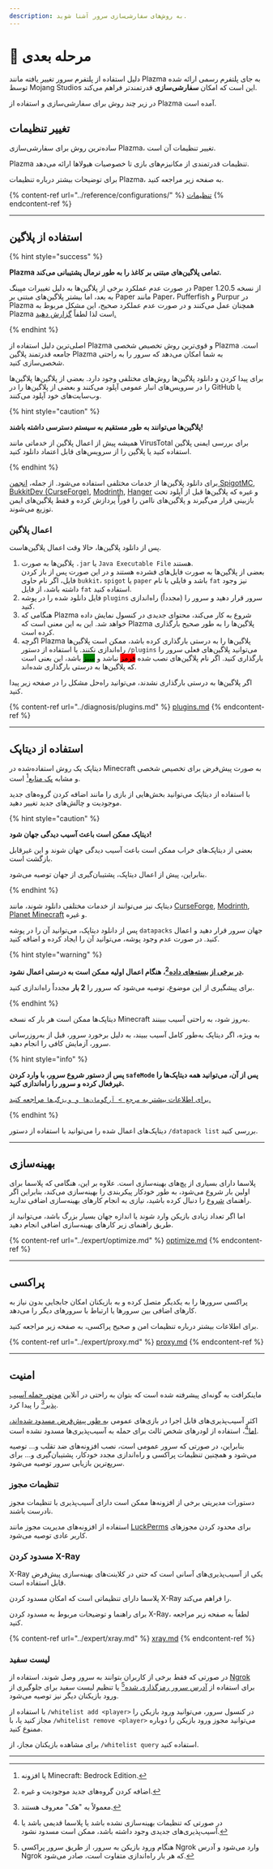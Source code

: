 ```yaml
---
description: به روش‌های سفارشی‌سازی سرور آشنا شوید.
---
```


# 📶 مرحله بعدی

دلیل استفاده از پلتفرم سرور تغییر یافته مانند Plazma به جای پلتفرم رسمی ارائه شده توسط Mojang Studios این است که امکان **سفارشی‌سازی** قدرتمند‌تر فراهم می‌کند.

در زیر چند روش برای سفارشی‌سازی و استفاده از Plazma آمده است.

## تغییر تنظیمات <a href="#id-1" id="id-1"></a>

ساده‌ترین روش برای سفارشی‌سازی Plazma، تغییر تنظیمات آن است.

Plazma تنظیمات قدرتمندی از مکانیزم‌های بازی تا خصوصیات هیولاها ارائه می‌دهد.

برای توضیحات بیشتر درباره تنظیمات Plazma، به صفحه زیر مراجعه کنید.

{% content-ref url="../reference/configurations/" %}
[تنظیمات](../reference/configurations/)
{% endcontent-ref %}

***

## استفاده از پلاگین <a href="#id-2" id="id-2"></a>

{% hint style="success" %}

**Plazma تمامی پلاگین‌های مبتنی بر کاغذ را به طور نرمال پشتیبانی می‌کند.**

در صورت عدم عملکرد برخی از پلاگین‌ها به دلیل تغییرات مپینگ Paper از نسخه 1.20.5 به بعد، اما
بیشتر پلاگین‌های مبتنی بر Paper مانند Paper، Pufferfish و Purpur در Plazma همچنان عمل می‌کنند و در صورت عدم عملکرد صحیح، این مشکل مربوط به Plazma است لذا لطفاً [گزارش دهید.](../diagnosis/plugins.md)

{% endhint %}

اصلی‌ترین دلیل استفاده از Plazma و قوی‌ترین روش تخصیص شخصی Plazma است.
جامعه قدرتمند پلاگین Plazma به شما امکان می‌دهد که سرور را به راحتی شخصی‌سازی کنید.

برای پیدا کردن و دانلود پلاگین‌ها روش‌های مختلفی وجود دارد. بعضی از پلاگین‌ها
پلاگین‌ها را در سرویس‌های انبار عمومی آپلود می‌کنند و بعضی از پلاگین‌ها را در GitHub یا وب‌سایت‌های خود
آپلود می‌کنند.

{% hint style="caution" %}

**پلاگین‌ها می‌توانند به طور مستقیم به سیستم دسترسی داشته باشند!**

همیشه پیش از اعمال پلاگین از خدماتی مانند VirusTotal برای بررسی ایمنی پلاگین استفاده کنید یا
پلاگین را از سرویس‌های قابل اعتماد دانلود کنید.

{% endhint %}

برای دانلود پلاگین‌ها از خدمات مختلفی استفاده می‌شود. از جمله، [انجمن SpigotMC](https://www.spigotmc.org/resources/), [BukkitDev (CurseForge)](https://dev.bukkit.org/bukkit-plugins), [Modrinth](https://modrinth.com/plugins), [Hanger](https://hangar.papermc.io/) و غیره که پلاگین‌ها قبل از آپلود تحت بازبینی قرار می‌گیرند و پلاگین‌های ناامن را فوراً پردازش کرده و فقط پلاگین‌های ایمن توزیع می‌شوند.

### اعمال پلاگین <a href="#id-2.1" id="id-2.1"></a>

پس از دانلود پلاگین‌ها، حالا وقت اعمال پلاگین‌هاست.

1. پلاگین‌ها به صورت `.jar` یا `Java Executable File` هستند.\
   بعضی از پلاگین‌ها به صورت فایل‌های فشرده هستند و در این صورت
   پس از باز کردن فایل، اگر نام حاوی `bukkit`، `spigot` یا `paper` باشد و
   فایلی با نام `fat` نیز وجود داشته باشد، از فایل `fat` استفاده کنید.
2. فایل دانلود شده را در پوشه `plugins` سرور قرار دهید و سرور را (مجدداً) راه‌اندازی کنید.
3. هنگامی که Plazma شروع به کار می‌کند، محتوای جدیدی در کنسول نمایش داده خواهد شد.
   این به این معنی است که Plazma پلاگین‌ها را به طور صحیح بارگذاری کرده است.
4. اگرچه Plazma پلاگین‌ها را به درستی بارگذاری کرده باشد، ممکن است پلاگین‌ها راه‌اندازی نکنند.
   با استفاده از دستور `/plugins` می‌توانید پلاگین‌های فعلی سرور را بارگذاری کنید.
   اگر نام پلاگین‌های نصب شده <mark style="background-color:red;">قرمز</mark> نباشد و <mark style="background-color:green;">سبز</mark> باشد، این بعنی است که پلاگین‌ها به درستی بارگذاری شده‌اند.

اگر پلاگین‌ها به درستی بارگذاری نشدند، می‌توانید راه‌حل مشکل را در صفحه زیر پیدا کنید.

{% content-ref url="../diagnosis/plugins.md" %}
[plugins.md](../diagnosis/plugins.md)
{% endcontent-ref %}

***

## استفاده از دیتاپک <a href="#id-3" id="id-3"></a>

دیتاپک یک روش استفاده‌شده در Minecraft به صورت پیش‌فرض برای تخصیص شخصی و مشابه [پک منابع](#user-content-fn-1)[^1] است.

با استفاده از دیتاپک می‌توانید بخش‌هایی از بازی را مانند اضافه کردن گروه‌های جدید موجودیت و چالش‌های جدید تغییر دهید.

{% hint style="caution" %}

**دیتاپک ممکن است باعث آسیب دیدگی جهان شود!**

بعضی از دیتاپک‌های خراب ممکن است باعث آسیب دیدگی جهان شوند و این غیرقابل بازگشت است.

بنابراین، پیش از اعمال دیتاپک، پشتیبان‌گیری از جهان توصیه می‌شود.

{% endhint %}

دیتاپک نیز می‌توانند از خدمات مختلفی دانلود شوند، مانند [CurseForge](https://www.curseforge.com/minecraft/search?page=1\&pageSize=50\&sortBy=relevancy\&class=data-packs), [Modrinth](https://modrinth.com/datapacks), [Planet Minecraft](https://www.planetminecraft.com/data-packs/) و غیره.

پس از دانلود دیتاپک، می‌توانید آن را در پوشه `datapacks` جهان سرور قرار دهید و اعمال کنید.
در صورت عدم وجود پوشه، می‌توانید آن را ایجاد کرده و اضافه کنید.

{% hint style="warning" %}

**[در برخی از بسته‌های داده](#user-content-fn-2)[^2]، هنگام اعمال اولیه ممکن است به درستی اعمال نشود.**

برای پیشگیری از این موضوع، توصیه می‌شود که سرور را **2 بار** مجدداً راه‌اندازی کنید.

{% endhint %}

دیتاپک‌ها ممکن است هر بار که نسخه Minecraft به‌روز شود، به راحتی آسیب ببینند.

به ویژه، اگر دیتاپک به‌طور کامل آسیب ببیند، به دلیل برخورد سرور،
قبل از به‌روزرسانی سرور، آزمایش کافی را انجام دهید.

{% hint style="info" %}

**پس از دستور شروع سرور، با وارد کردن `safeMode` پس از آن، می‌توانید همه دیتاپک‌ها را غیرفعال کرده و سرور را راه‌اندازی کنید.**

[برای اطلاعات بیشتر به `مرجع > آرگومان‌ها و ویژگی‌ها` مراجعه کنید.](../reference/arguments.md#safeMode)

{% endhint %}

دیتاپک‌های اعمال شده را می‌توانید با استفاده از دستور `/datapack list` بررسی کنید.

***

## بهینه‌سازی <a href="#id-4" id="id-4"></a>

پلاسما دارای بسیاری از پچ‌های بهینه‌سازی است. علاوه بر این، هنگامی که پلاسما برای اولین بار شروع می‌شود، به طور خودکار
پیکربندی را بهینه‌سازی می‌کند، بنابراین اگر راهنمای [شروع](./README.md) را دنبال کرده باشید، نیازی به انجام کارهای بهینه‌سازی اضافی ندارید.

اما اگر تعداد زیادی بازیکن وارد شوند یا اندازه جهان بسیار بزرگ باشد،
می‌توانید از طریق راهنمای زیر کارهای بهینه‌سازی اضافی انجام دهید.

{% content-ref url="../expert/optimize.md" %}
[optimize.md](../expert/optimize.md)
{% endcontent-ref %}

***

## پراکسی <a href="#id-5" id="id-5"></a>

پراکسی سرورها را به یکدیگر متصل کرده و به بازیکنان امکان جابجایی بدون نیاز به کارهای اضافی بین سرورها یا
ارتباط با سرورهای دیگر را می‌دهد.

برای اطلاعات بیشتر درباره تنظیمات امن و صحیح پراکسی، به صفحه زیر مراجعه کنید.

{% content-ref url="../expert/proxy.md" %}
[proxy.md](../expert/proxy.md)
{% endcontent-ref %}

***

## امنیت <a href="#id-5" id="id-5"></a>

ماینکرافت به گونه‌ای پیشرفته شده است که بتوان به راحتی در آنلاین [موتور حمله آسیب پذیر](#user-content-fn-3)[^3] را پیدا کرد.

اکثر آسیب‌پذیری‌های قابل اجرا در بازی‌های عمومی [به طور پیش‌فرض مسدود شده‌اند، اما](#user-content-fn-4)[^4]،
استفاده از لودرهای شخص ثالث برای حمله به آسیب‌پذیری‌ها مسدود نشده است.

بنابراین، در صورتی که سرور عمومی است، نصب افزونه‌های ضد تقلب و...
توصیه می‌شود و همچنین تنظیمات پراکسی و راه‌اندازی مجدد خودکار، پشتیبان‌گیری و... برای سریع‌ترین بازیابی سرور توصیه می‌شود.

### تنظیمات مجوز <a href="#id-5.1" id="id-5.1"></a>

دستورات مدیریتی برخی از افزونه‌ها ممکن است دارای آسیب‌پذیری با تنظیمات مجوز نادرست باشند.

استفاده از افزونه‌های مدیریت مجوز مانند [LuckPerms](https://luckperms.net/) برای
محدود کردن مجوزهای کاربر عادی توصیه می‌شود.

### مسدود کردن X-Ray <a href="#id-5.2" id="id-5.2"></a>

X-Ray یکی از آسیب‌پذیری‌های آسانی است که حتی در کلاینت‌های بهینه‌سازی پیش‌فرض قابل استفاده است.

پلاسما دارای تنظیماتی است که امکان مسدود کردن X-Ray را فراهم می‌کند.

برای راهنما و توضیحات مربوط به مسدود کردن X-Ray، لطفاً به صفحه زیر مراجعه کنید.

{% content-ref url="../expert/xray.md" %}
[xray.md](../expert/xray.md)
{% endcontent-ref %}

### لیست سفید <a href="#id-5.3" id="id-5.3"></a>

در صورتی که فقط برخی از کاربران بتوانند به سرور وصل شوند،
استفاده از [Ngrok](./README.md#id-6.2) برای استفاده از [آدرس سرور رمزگذاری شده](#user-content-fn-5)[^5] یا
تنظیم لیست سفید برای جلوگیری از ورود بازیکنان دیگر نیز توصیه می‌شود.

با استفاده از `/whitelist add <player>` در کنسول سرور، می‌توانید ورود بازیکن را مجاز کنید یا،
با `/whitelist remove <player>` می‌توانید مجوز ورود بازیکن را دوباره ممنوع کنید.

برای مشاهده بازیکنان مجاز، از `/whitelist query` استفاده کنید.

***

[^1]: یا افزونه Minecraft: Bedrock Edition.

[^2]: اضافه کردن گروه‌های جدید موجودیت و غیره.

[^3]: معمولاً به "هک" معروف هستند.

[^4]: در صورتی که تنظیمات بهینه‌سازی نشده باشد یا پلاسما قدیمی باشد یا آسیب‌پذیری‌های جدیدی وجود داشته باشد، ممکن است مسدود نشود.

[^5]: هنگام ورود بازیکن به سرور، از طریق سرور پراکسی Ngrok وارد می‌شود و آدرس Ngrok که هر بار راه‌اندازی متفاوت است، صادر می‌شود.
